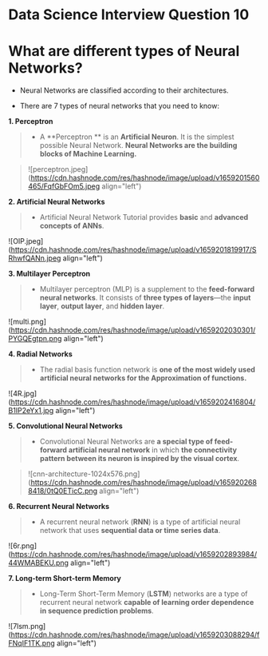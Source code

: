 # Data Science Interview Question 10

# What are different types of Neural Networks?



- Neural Networks are classified according to their architectures.

- There are 7 types of neural networks that you need to know:


**1. Perceptron**

> - A **Perceptron ** is an **Artificial Neuron**. It is the simplest possible Neural Network. **Neural Networks are the building blocks of Machine Learning.**

> ![perceptron.jpeg](https://cdn.hashnode.com/res/hashnode/image/upload/v1659201560465/FqfGbFOm5.jpeg align="left")




**2. Artificial Neural Networks**

> - Artificial Neural Network Tutorial provides **basic** and **advanced concepts of ANNs**.

> 
![OIP.jpeg](https://cdn.hashnode.com/res/hashnode/image/upload/v1659201819917/SRhwfQANn.jpeg align="left")


**3. Multilayer Perceptron**

> - Multilayer perceptron (MLP) is a supplement to the **feed-forward neural networks**. It consists of **three types of layers**—the **input layer**, **output layer**, and **hidden layer**.

> 
![multi.png](https://cdn.hashnode.com/res/hashnode/image/upload/v1659202030301/PYGQEgtpn.png align="left")


**4. Radial Networks**

> - The radial basis function network is **one of the most widely used artificial neural networks for the Approximation of functions.**

> 
![4R.jpg](https://cdn.hashnode.com/res/hashnode/image/upload/v1659202416804/B1IP2eYx1.jpg align="left")



**5. Convolutional Neural Networks**

> - Convolutional Neural Networks are **a special type of feed-forward artificial neural network** in which **the connectivity pattern between its neuron is inspired by the visual cortex**.

> ![cnn-architecture-1024x576.png](https://cdn.hashnode.com/res/hashnode/image/upload/v1659202688418/0tQ0ETicC.png align="left")



**6. Recurrent Neural Networks**

> -  A recurrent neural network (**RNN**) is a type of artificial neural network that uses **sequential data or time series data**. 

> 
![6r.png](https://cdn.hashnode.com/res/hashnode/image/upload/v1659202893984/44WMABEKU.png align="left")



**7. Long-term Short-term Memory**

> - Long-Term Short-Term Memory (**LSTM**) networks are a type of recurrent neural network **capable of learning order dependence in sequence prediction problems**.

> 
![7lsm.png](https://cdn.hashnode.com/res/hashnode/image/upload/v1659203088294/fFNqIF1TK.png align="left")
